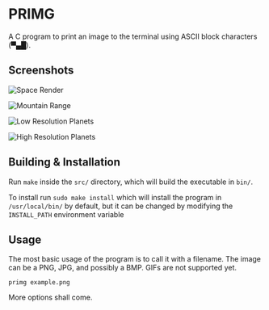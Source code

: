 # PRIMG

A C program to print an image to the terminal using ASCII block characters (▀▄█).

## Screenshots

![Space Render](imgs/space.png "Space")

![Mountain Range](imgs/mountain.png "Mountains")

![Low Resolution Planets](imgs/planets-low.png "Planets in a small window")

![High Resolution Planets](imgs/planets-high.png "Planets in a bigger window")


## Building & Installation

Run `make` inside the `src/` directory, which will build the executable in `bin/`.

To install run `sudo make install` which will install the program in
`/usr/local/bin/` by default, but it can be changed by modifying
the `INSTALL_PATH` environment variable

## Usage

The most basic usage of the program is to call it with a filename.
The image can be a PNG, JPG, and possibly a BMP. GIFs are not supported yet.

`primg example.png`

More options shall come.

